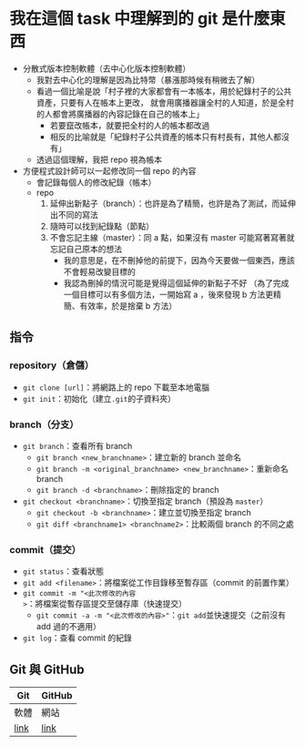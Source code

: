 我在這個 task 中理解到的 git 是什麼東西
=====================================

* 分散式版本控制軟體（去中心化版本控制軟體）
	* 我對去中心化的理解是因為比特幣（暴漲那時候有稍微去了解）
	* 看過一個比喻是說「村子裡的大家都會有一本帳本，用於紀錄村子的公共資產，只要有人在帳本上更改，
		就會用廣播器讓全村的人知道，於是全村的人都會將廣播器的內容記錄在自己的帳本上」
		* 若要竄改帳本，就要把全村的人的帳本都改過
		* 相反的比喻就是「紀錄村子公共資產的帳本只有村長有，其他人都沒有」
	* 透過這個理解，我把 repo 視為帳本
* 方便程式設計師可以一起修改同一個 repo 的內容
	* 會記錄每個人的修改紀錄（帳本）
	* repo 
		1. 延伸出新點子（branch）：也許是為了精簡，也許是為了測試，而延伸出不同的寫法
		2. 隨時可以找到紀錄點（節點）
		3. 不會忘記主線（master）：同 a 點，如果沒有 master 可能寫著寫著就忘記自己原本的想法
			* 我的意思是，在不刪掉他的前提下，因為今天要做一個東西，應該不會輕易改變目標的
			* 我認為刪掉的情況可能是覺得這個延伸的新點子不好
			（為了完成一個目標可以有多個方法，一開始寫 a ，後來發現 b 方法更精簡、有效率，於是捨棄 b 方法）


指令
-----

### repository（倉儲） ###

* `git clone [url]`：將網路上的 repo 下載至本地電腦
* `git init`：初始化（建立`.git`的子資料夾）


### branch（分支） ###

* `git branch`：查看所有 branch
	* `git branch <new_branchname>`：建立新的 branch 並命名
	* `git branch -m <original_branchname> <new_branchname>`：重新命名 branch
	* `git branch -d <branchname>`：刪除指定的 branch
* `git checkout <branchname>`：切換至指定 branch（預設為 `master`）
	* `git checkout -b <branchname>`：建立並切換至指定 branch
	* `git diff <branchname1> <branchname2>`：比較兩個 branch 的不同之處


### commit（提交） ###

* `git status`：查看狀態
* `git add <filename>`：將檔案從工作目錄移至暫存區（commit 的前置作業）
* `git commit -m "<此次修改的內容>`：將檔案從暫存區提交至儲存庫（快速提交）
	* `git commit -a -m "<此次修改的內容>"`：`git add`並快速提交（之前沒有 add 過的不適用）
* `git log`：查看 commit 的紀錄


Git 與 GitHub
-------------
| Git   | GitHub |
| ----- | ------ |
| 軟體   | 網站   |
| [link][Git]| [link][GitHub]|


[Git]:http://markdownpad.com/
[GitHub]:https://github.com/

